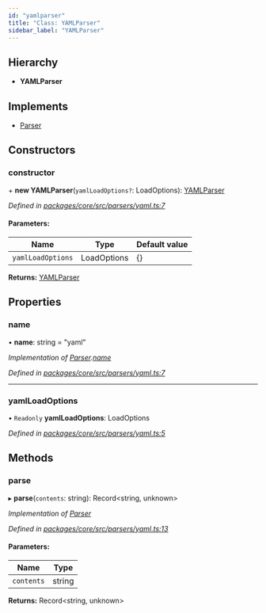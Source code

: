 ```yaml
---
id: "yamlparser"
title: "Class: YAMLParser"
sidebar_label: "YAMLParser"
---
```


## Hierarchy

- **YAMLParser**

## Implements

- [Parser](../interfaces/parser.md)

## Constructors

### constructor

\+ **new YAMLParser**(`yamlLoadOptions?`: LoadOptions): [YAMLParser](yamlparser.md)

_Defined in [packages/core/src/parsers/yaml.ts:7](https://github.com/willsoto/node-konfig/blob/60bd8de/packages/core/src/parsers/yaml.ts#L7)_

#### Parameters:

| Name              | Type        | Default value |
| ----------------- | ----------- | ------------- |
| `yamlLoadOptions` | LoadOptions | {}            |

**Returns:** [YAMLParser](yamlparser.md)

## Properties

### name

• **name**: string = "yaml"

_Implementation of [Parser](../interfaces/parser.md).[name](../interfaces/parser.md#name)_

_Defined in [packages/core/src/parsers/yaml.ts:7](https://github.com/willsoto/node-konfig/blob/60bd8de/packages/core/src/parsers/yaml.ts#L7)_

---

### yamlLoadOptions

• `Readonly` **yamlLoadOptions**: LoadOptions

_Defined in [packages/core/src/parsers/yaml.ts:5](https://github.com/willsoto/node-konfig/blob/60bd8de/packages/core/src/parsers/yaml.ts#L5)_

## Methods

### parse

▸ **parse**(`contents`: string): Record&#60;string, unknown>

_Implementation of [Parser](../interfaces/parser.md)_

_Defined in [packages/core/src/parsers/yaml.ts:13](https://github.com/willsoto/node-konfig/blob/60bd8de/packages/core/src/parsers/yaml.ts#L13)_

#### Parameters:

| Name       | Type   |
| ---------- | ------ |
| `contents` | string |

**Returns:** Record&#60;string, unknown>
